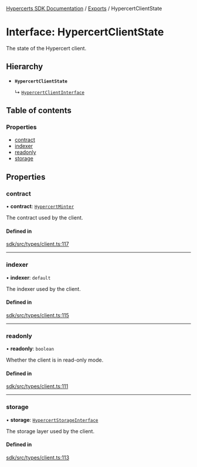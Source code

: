 [Hypercerts SDK Documentation](../README.md) / [Exports](../modules.md) / HypercertClientState

# Interface: HypercertClientState

The state of the Hypercert client.

## Hierarchy

- **`HypercertClientState`**

  ↳ [`HypercertClientInterface`](HypercertClientInterface.md)

## Table of contents

### Properties

- [contract](HypercertClientState.md#contract)
- [indexer](HypercertClientState.md#indexer)
- [readonly](HypercertClientState.md#readonly)
- [storage](HypercertClientState.md#storage)

## Properties

### contract

• **contract**: [`HypercertMinter`](HypercertMinter.md)

The contract used by the client.

#### Defined in

[sdk/src/types/client.ts:117](https://github.com/Network-Goods/hypercerts/blob/e1b6279/sdk/src/types/client.ts#L117)

---

### indexer

• **indexer**: `default`

The indexer used by the client.

#### Defined in

[sdk/src/types/client.ts:115](https://github.com/Network-Goods/hypercerts/blob/e1b6279/sdk/src/types/client.ts#L115)

---

### readonly

• **readonly**: `boolean`

Whether the client is in read-only mode.

#### Defined in

[sdk/src/types/client.ts:111](https://github.com/Network-Goods/hypercerts/blob/e1b6279/sdk/src/types/client.ts#L111)

---

### storage

• **storage**: [`HypercertStorageInterface`](HypercertStorageInterface.md)

The storage layer used by the client.

#### Defined in

[sdk/src/types/client.ts:113](https://github.com/Network-Goods/hypercerts/blob/e1b6279/sdk/src/types/client.ts#L113)
